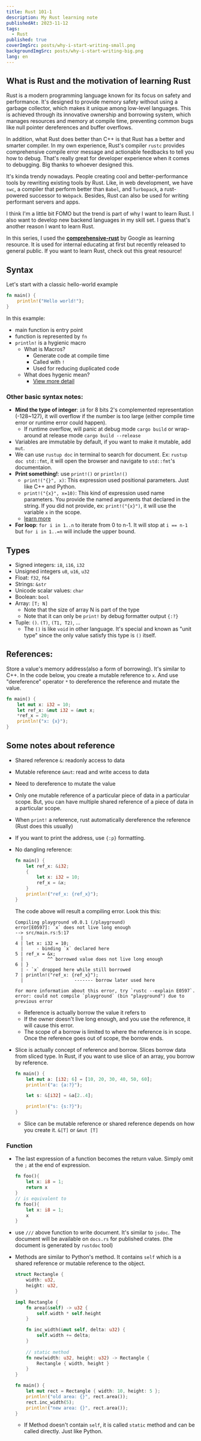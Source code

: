 ```yaml
---
title: Rust 101-1
description: My Rust learning note
publishedAt: 2023-11-12
tags:
  - Rust
published: true
coverImgSrc: posts/why-i-start-writing-small.png
backgroundImgSrc: posts/why-i-start-writing-big.png
lang: en
---
```

## What is Rust and the motivation of learning Rust
Rust is a modern programming language known for its focus on safety and performance. It's designed to provide memory safety without using a garbage collector, which makes it unique among low-level languages. This is achieved through its innovative ownership and borrowing system, which manages resources and memory at compile time, preventing common bugs like null pointer dereferences and buffer overflows.

In addition, what Rust does better than C++ is that Rust has a better and smarter compiler. In my own experience, Rust's compiler `rustc` provides comprehensive compile error message and actionable feedbacks to tell you how to debug. That's really great for developer experience when it comes to debugging. Big thanks to whoever designed this.

It's kinda trendy nowadays. People creating cool and better-performance tools by rewriting existing tools by Rust. Like, in web development, we have `swc`, a compiler that perform better than `Babel`, and `Turbopack`, a rust-powered successor to `Webpack`. Besides, Rust can also be used for writing performant servers and apps.

I think I'm a little bit FOMO but the trend is part of why I want to learn Rust. I also want to develop new backend languages in my skill set. I guess that's another reason I want to learn Rust. 

In this series, I used the **[comprehensive-rust](https://github.com/google/comprehensive-rust)** by Google as learning resource. It is used for internal educating at first but recently released to general public. If you want to learn Rust, check out this great resource! 

## Syntax
Let's start with a classic hello-world example
```rust
fn main() {
    println!("Hello world!");
}
```
In this example:
- main function is entry point
- function is represented by `fn`
- `println!` is a hygienic macro
	- What is Macros?
		- Generate code at compile time
		- Called with `!`
		- Used for reducing duplicated code
	- What does hygenic mean?
		- [View more detail](https://veykril.github.io/tlborm/decl-macros/minutiae/hygiene.html)

### Other basic syntax notes:
- **Mind the type of integer**: `i8` for 8 bits 2's complemented representation (-128~127), it will overflow if the number is too large (either compile time error or runtime error could happen).
	- If runtime overflow, will panic at debug mode `cargo build` or wrap-around at release mode `cargo build --release`
- Variables are immutable by default, if you want to make it mutable, add `mut`.
- We can use `rustup doc` in terminal to search for document. Ex: `rustup doc std::fmt`, it will open the browser and navigate to `std::fmt`'s documentaion.
- **Print something!**: use `print!()` or `println!()`
	- `print!("{}", x)`: This expression used positional parameters. Just like C++ and Python.
	- `print!("{x}", x=10)`: This kind of expression used name parameters. You provide the named arguments that declared in the string. If you did not provide, ex: `print!("{x}")`, it will use the variable `x` in the scope. 
	- [learn more](https://doc.rust-lang.org/std/fmt/)
- **For loop**: `for i in 1..n`  to iterate from 0 to n-1. It will stop at `i == n-1` but `for i in 1..=n` will include the upper bound.
## Types
- Signed integers: `i8`, `i16`, `i32`
- Unsigned integers `u8`, `u16`, `u32`
- Float: `f32`, `f64`
- Strings: `&str`
- Unicode scalar values: `char`
- Boolean: `bool`
- Array: `[T; N]`
	- Note that the size of array N is part of the type
	- Note that it can only be `print!` by debug formatter output `{:?}`
- Tuple: `()`. `(T)`, `(T1, T2)`, ...
	- The `()` is like `void` in other language. It's special and known as "unit type" since the only value satisfy this type is `()` itself.
## References: 
Store a value's memory address(also a form of borrowing). It's similar to C++. In the code below, you create a mutable reference to `x`. And use "dereference" operator `*` to dereference the reference and mutate the value.
```rust
fn main() {
    let mut x: i32 = 10;
    let ref_x: &mut i32 = &mut x;
    *ref_x = 20;
    println!("x: {x}");
}
```

## Some notes about reference

- Shared reference `&`: readonly access to data
- Mutable reference `&mut`: read and write access to data
- Need to dereference to mutate the value
- Only one mutable reference of a particular piece of data in a particular scope. But, you can have multiple shared reference of a piece of data in a particular scope.
- When `print!` a reference, rust automatically dereference the reference (Rust does this usually)
- If you want to print the address, use `{:p}` formatting.


- No dangling reference:
	```rust
	fn main() {
		let ref_x: &i32;
		{
			let x: i32 = 10;
			ref_x = &x;
		}
		println!("ref_x: {ref_x}");
	}
	```
	The code above will result a compiling error. Look this this: 
	```
	Compiling playground v0.0.1 (/playground)  
	error[E0597]: `x` does not live long enough  
	--> src/main.rs:5:17  
	  |  
	4 | let x: i32 = 10;  
	  |     - binding `x` declared here  
	5 | ref_x = &x;  
	  |         ^^ borrowed value does not live long enough  
	6 | }  
	  | - `x` dropped here while still borrowed  
	7 | println!("ref_x: {ref_x}");  
	  |                   ------- borrow later used here  
	  
	For more information about this error, try `rustc --explain E0597`.  
	error: could not compile `playground` (bin "playground") due to previous error
	```
	- Reference is actually borrow the value it refers to
	- If the owner doesn't live long enough, and you use the reference, it will cause this error.
	- The scope of a borrow is limited to where the reference is in scope. Once the reference goes out of scope, the borrow ends.
- Slice is actually concept of reference and borrow. Slices borrow data from sliced type. In Rust, if you want to use slice of an array, you borrow by reference. 
	```rust
	fn main() {
		let mut a: [i32; 6] = [10, 20, 30, 40, 50, 60];
		println!("a: {a:?}");
	
		let s: &[i32] = &a[2..4];
	
		println!("s: {s:?}");
	}
	```
	- Slice can be mutable reference or shared reference depends on how you create it.  `&[T]` or `&mut [T]`
### Function
- The last expression of a function becomes the return value. Simply omit the `;` at the end of expression.
	```rust
	fn foo(){
		let x: i8 = 1;
		return x
	}
	// is equivalent to
	fn foo(){
		let x: i8 = 1;
		x
	}
	```

- use `///` above function to write document. It's similar to `jsdoc`. The document will be available on `docs.rs` for published crates. (the document is generated by `rustdoc` tool)

- Methods are similar to Python's method. It contains `self` which is a shared reference or mutable reference to the object.

	```rust
	struct Rectangle {
	    width: u32,
	    height: u32,
	}
	
	impl Rectangle {
	    fn area(&self) -> u32 {
	        self.width * self.height
	    }
	
	    fn inc_width(&mut self, delta: u32) {
	        self.width += delta;
	    }
	    
		// static method
		fn new(width: u32, height: u32) -> Rectangle {
		    Rectangle { width, height }
		}
	}
	
	fn main() {
	    let mut rect = Rectangle { width: 10, height: 5 };
	    println!("old area: {}", rect.area());
	    rect.inc_width(5);
	    println!("new area: {}", rect.area());
	}
	```
	- If Method doesn't contain `self`, it is called `static` method and can be called directly. Just like Python.
